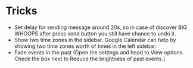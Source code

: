 # Tricks
* Set delay for sending message around 20s, so in case of discover BIG WHOOPS after press send button you still have chance to undo it.
* Show two time zones in the sidebar.  Google Calendar can help by showing two time zones worth of times in the left sidebar.
* Fade events in the past (Open the settings and head to View options. Check the box next to Reduce the brightness of past events.)